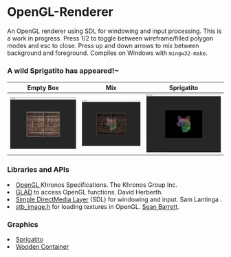# OpenGL-Renderer
An OpenGL renderer using SDL for windowing and input processing. This is a work in progress. Press 1/2 to toggle between wireframe/filled polygon modes and esc to close. Press up and down arrows to mix between background and foreground. Compiles on Windows with `mingw32-make`. 

### A wild Sprigatito has appeared!~
|Empty Box|Mix|Sprigatito|
|:-------:|:--------:|:--------:|
|<img src="images/empty.png">|<img src="images/half.png">|<img src="images/full.png">

<!--
You have to start somewhere...: 
<img src="images/interpolated_color.png">

|Filled|Wireframe|
|:----:|:------:|
|<img src="images/filled.png" style="height: 400px">|<img src="images/wireframe.png" style="height: 400px">|
-->

<!-- 
For future reference: the VBO stores the vertices, the EBO stores the vertex indices for each triangle, and the VAO specifies the settings for OpenGL to draw the triangles.
-->

### Libraries and APIs
<li>
<a href="https://www.khronos.org/opengl/">OpenGL </a> Khronos Specifications. The Khronos Group Inc.
</li>
<li>
<a href="https://github.com/Dav1dde/glad">GLAD</a> to access OpenGL functions. David Herberth.
<li>
<a href="https://github.com/libsdl-org/SDL">Simple DirectMedia Layer</a> (SDL) for windowing and input. Sam Lantinga <slouken@libsdl.org>.
</li>
<li>
<a href="https://github.com/nothings/stb/blob/master/stb_image.h">stb_image.h</a> for loading textures in OpenGL. <a href="https://github.com/nothings">Sean Barrett</a>.
</li>
<!--
<li>
<a href="https://github.com/libsdl-org/SDL_image">SDL_image</a> for image decoding (might use later). Sam Lantinga <slouken@libsdl.org>
</li> 
-->

### Graphics
<li>
<a href="https://pokemon-scarlet-and-violet.fandom.com/wiki/Sprigatito">Sprigatito</a>
</li>
<li>
<a href="https://learnopengl.com/img/textures/container.jpg">Wooden Container</a>
</li>
